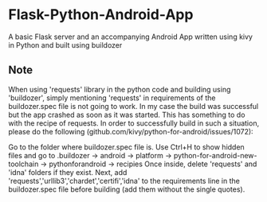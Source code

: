 # Flask-Python-Android-App
A basic Flask server and an accompanying Android App written using kivy in Python and built using buildozer

## Note
When using 'requests' library in the python code and building using 'buildozer', simply mentioning 'requests' in requirements of the buildozer.spec file is not going to work. In my case the build was successful but the app crashed as soon as it was started. This has something to do with the recipe of requests. In order to successfully build in such a situation, please do the following (github.com/kivy/python-for-android/issues/1072): 

Go to the folder where buildozer.spec file is. Use Ctrl+H to show hidden files and go to .buildozer -> android -> platform -> python-for-android-new-toolchain -> pythonforandroid -> recipies
Once inside, delete 'requests' and 'idna' folders if they exist.
Next, add 'requests','urllib3','chardet','certifi','idna' to the requirements line in the buildozer.spec file before building (add them without the single quotes).
